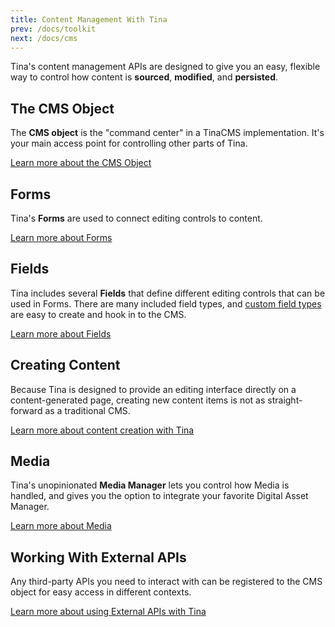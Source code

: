 ```yaml
---
title: Content Management With Tina
prev: /docs/toolkit
next: /docs/cms
---
```


Tina's content management APIs are designed to give you an easy, flexible way to control how content is **sourced**, **modified**, and **persisted**.

## The CMS Object

The **CMS object** is the "command center" in a TinaCMS implementation. It's your main access point for controlling other parts of Tina.

[Learn more about the CMS Object](/docs/cms)

## Forms

Tina's **Forms** are used to connect editing controls to content.

[Learn more about Forms](/docs/forms)

## Fields

Tina includes several **Fields** that define different editing controls that can be used in Forms. There are many included field types, and [custom field types](/docs/fields/custom-fields) are easy to create and hook in to the CMS.

[Learn more about Fields](/docs/fields)

## Creating Content

Because Tina is designed to provide an editing interface directly on a content-generated page, creating new content items is not as straight-forward as a traditional CMS.

[Learn more about content creation with Tina](/docs/plugins/content-creators)

## Media

Tina's unopinionated **Media Manager** lets you control how Media is handled, and gives you the option to integrate your favorite Digital Asset Manager.

[Learn more about Media](/docs/media)

## Working With External APIs

Any third-party APIs you need to interact with can be registered to the CMS object for easy access in different contexts.

[Learn more about using External APIs with Tina](/docs/apis)
